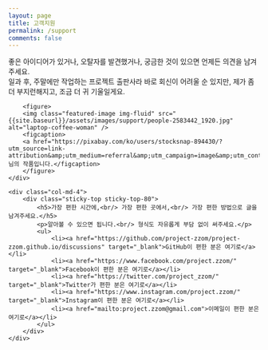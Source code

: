 ```yaml
---
layout: page
title: 고객지원
permalink: /support
comments: false
---
```


<div class="row justify-content-between">
    <div class="col-md-8 pr-5">
         <p class="mb-5">
         좋은 아이디어가 있거나, 오탈자를 발견했거나, 궁금한 것이 있으면 언제든 의견을 남겨주세요.<br/>일과 후, 주말에만 작업하는 프로젝트 출판사라 바로 회신이 어려울 순 있지만, 제가 좀 더 부지런해지고, 조금 더 귀 기울일게요.
         </p>

        <figure>        
        <img class="featured-image img-fluid" src="{{site.baseurl}}/assets/images/support/people-2583442_1920.jpg" alt="laptop-coffee-woman" />
        <figcaption>
        <a href="https://pixabay.com/ko/users/stocksnap-894430/?utm_source=link-attribution&amp;utm_medium=referral&amp;utm_campaign=image&amp;utm_content=2583442">StockSnap</a>님의 작품입니다.</figcaption>
        </figure>
    </div>

    <div class="col-md-4">
        <div class="sticky-top sticky-top-80">
            <h5>가장 편한 시간에,<br/> 가장 편한 곳에서,<br/> 가장 편한 방법으로 글을 남겨주세요.</h5>
            <p>알아볼 수 있으면 됩니다.<br/> 형식도 자유롭게 부담 없이 써주세요.</p>
            <ul>
                <li><a href="https://github.com/project-zzom/project-zzom.github.io/discussions" target="_blank">GitHub이 편한 분은 여기로</a></li>
                <li><a href="https://www.facebook.com/project.zzom/" target="_blank">Facebook이 편한 분은 여기로</a></li>
                <li><a href="https://twitter.com/project_zzom/" target="_blank">Twitter가 편한 분은 여기로</a></li>
                <li><a href="https://www.instagram.com/project.zzom/" target="_blank">Instagram이 편한 분은 여기로</a></li>
                <li><a href="mailto:project.zzom@gmail.com">이메일이 편한 분은 여기로</a></li>
            </ul>
        </div>
    </div>
</div>
